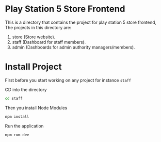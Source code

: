 # Play Station 5 Store Frontend

This is a directory that contains the project for play station 5 store frontend, The projects in this directory are:

1. store (Store website).
2. staff (Dashboard for staff members).
3. admin (Dashboards for admin authority managers/members).


# Install Project

First before you start working on any project for instance `staff` 

CD into the directory

```bash
cd staff
```

Then you install Node Modules

```bash
npm install
```

Run the application

```bash
npm run dev
```